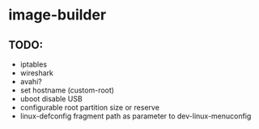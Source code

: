 # image-builder

## TODO:
- iptables
- wireshark
- avahi?
- set hostname (custom-root)
- uboot disable USB
- configurable root partition size or reserve
- linux-defconfig fragment path as parameter to dev-linux-menuconfig
